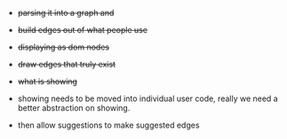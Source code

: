- ~~parsing it into a graph and~~
- ~~build edges out of what people use~~
- ~~displaying as dom nodes~~
- ~~draw edges that truly exist~~
- ~~what is showing~~

- showing needs to be moved into individual user code, really we need a better abstraction on showing.

- then allow suggestions to make suggested edges
